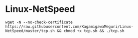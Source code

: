# Linux-NetSpeed
```shell
wget -N --no-check-certificate https://raw.githubusercontent.com/KagamigawaMeguri/Linux-NetSpeed/master/tcp.sh && chmod +x tcp.sh && ./tcp.sh
```

